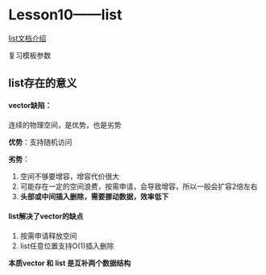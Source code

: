 # Lesson10——list  

[list文档介绍](https://cplusplus.com/reference/list/list/?kw=list)

复习模板参数

## list存在的意义

#### vector缺陷：

连续的物理空间，是优势，也是劣势

**优势**：支持随机访问

**劣势**：

1. 空间不够要增容，增容代价很大
2. 可能存在一定的空间浪费，按需申请，会导致增容，所以一般会扩容2倍左右
3. **头部或中间插入删除，需要挪动数据，效率低下**

#### list解决了vector的缺点

1. 按需申请释放空间
2. list任意位置支持O(1)插入删除

**本质vector 和 list 是互补两个数据结构**

